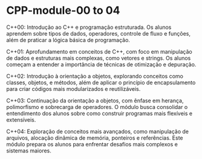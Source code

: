 # CPP-module-00 to 04

C++00: Introdução ao C++ e programação estruturada. Os alunos aprendem sobre tipos de dados, operadores, controle de fluxo e funções, além de praticar a lógica básica de programação.

C++01: Aprofundamento em conceitos de C++, com foco em manipulação de dados e estruturas mais complexas, como vetores e strings. Os alunos começam a entender a importância de técnicas de otimização e depuração.

C++02: Introdução à orientação a objetos, explorando conceitos como classes, objetos, e métodos, além de aplicar o princípio de encapsulamento para criar códigos mais modularizados e reutilizáveis.

C++03: Continuação da orientação a objetos, com ênfase em herança, polimorfismo e sobrecarga de operadores. O módulo busca consolidar o entendimento dos alunos sobre como construir programas mais flexíveis e extensíveis.

C++04: Exploração de conceitos mais avançados, como manipulação de arquivos, alocação dinâmica de memória, ponteiros e referências. Este módulo prepara os alunos para enfrentar desafios mais complexos e sistemas maiores.
